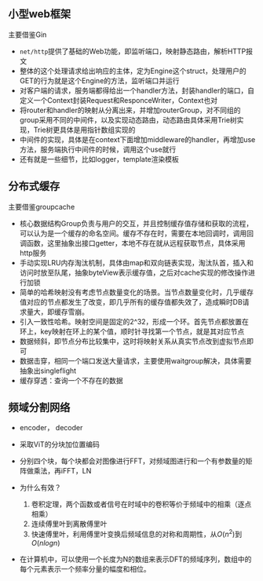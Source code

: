 ## 小型web框架
主要借鉴Gin
- `net/http`提供了基础的Web功能，即监听端口，映射静态路由，解析HTTP报文
- 整体的这个处理请求给出响应的主体，定为Engine这个struct，处理用户的GET的行为就是这个Engine的方法，监听端口并运行
- 对客户端的请求，服务端都得给出一个handler方法，封装handler的端口，自定义一个Context封装Request和ResponceWriter，Context也对
- 将router和handler的映射从分离出来，并增加routerGroup，对不同组的group采用不同的中间件，以及实现动态路由，动态路由具体采用Trie树实现，Trie树更具体是用指针数组实现的
- 中间件的实现，具体是在context下面增加middleware的handler，再增加use方法，服务端执行中间件的时候，调用这个use就行
- 还有就是一些细节，比如logger，template渲染模板

## 分布式缓存
主要借鉴groupcache
- 核心数据结构Group负责与用户的交互，并且控制缓存值存储和获取的流程，可以认为是一个缓存的命名空间。缓存不存在时，需要在本地回调时，调用回调函数，这里抽象出接口getter，本地不存在就从远程获取节点，具体采用http服务
- 手动实现LRU内存淘汰机制，具体由map和双向链表实现，淘汰队首，插入和访问时放至队尾，抽象byteView表示缓存值，之后对cache实现的修改操作进行加锁
- 简单的哈希映射没有考虑节点数量变化的场景。当节点数量变化时，几乎缓存值对应的节点都发生了改变，即几乎所有的缓存值都失效了，造成瞬时DB请求量大，即缓存雪崩。
- 引入一致性哈希。映射空间是固定的2^32，形成一个环。首先节点都放置在环上，key映射在环上的某个值，顺时针寻找第一个节点，就是其对应节点
- 数据倾斜，即节点分布比较集中，这时将映射关系从真实节点改到虚拟节点即可
- 数据击穿，相同一个端口发送大量请求，主要使用waitgroup解决，具体需要抽象出singleflight
- 缓存穿透：查询一个不存在的数据

## 频域分割网络

- encoder， decoder
- 采取ViT的分块加位置编码
- 分别四个块，每个块都会对图像进行FFT，对频域图进行和一个有参数量的矩阵做乘法，再iFFT，LN
- 为什么有效？
	1. 卷积定理，两个函数或者信号在时域中的卷积等价于频域中的相乘（逐点相乘）
	2. 连续傅里叶到离散傅里叶
	3. 快速傅里叶，利用傅里叶变换后频域信息的对称和周期性，从$O(n^2)$到$O(nlogn)$

- 在计算机中，可以使用一个长度为N的数组来表示DFT的频域序列，数组中的每个元素表示一个频率分量的幅度和相位。